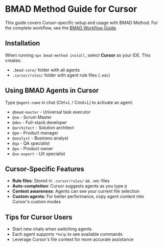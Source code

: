 # BMAD Method Guide for Cursor

This guide covers Cursor-specific setup and usage with BMAD Method. For the complete workflow, see the [BMAD Workflow Guide](../bmad-workflow-guide.md).

## Installation

When running `npx bmad-method install`, select **Cursor** as your IDE. This creates:

- `.bmad-core/` folder with all agents
- `.cursor/rules/` folder with agent rule files (`.mdc`)

## Using BMAD Agents in Cursor

Type `@agent-name` in chat (Ctrl+L / Cmd+L) to activate an agent:

- `@bmad-master` - Universal task executor
- `@sm` - Scrum Master
- `@dev` - Full-stack developer
- `@architect` - Solution architect
- `@pm` - Product manager
- `@analyst` - Business analyst
- `@qa` - QA specialist
- `@po` - Product owner
- `@ux-expert` - UX specialist

## Cursor-Specific Features

- **Rule files**: Stored in `.cursor/rules/` as `.mdc` files
- **Auto-completion**: Cursor suggests agents as you type `@`
- **Context awareness**: Agents can see your current file selection
- **Custom agents**: For better performance, copy agent content into Cursor's custom modes

## Tips for Cursor Users

- Start new chats when switching agents
- Each agent supports `*help` to see available commands
- Leverage Cursor's file context for more accurate assistance

